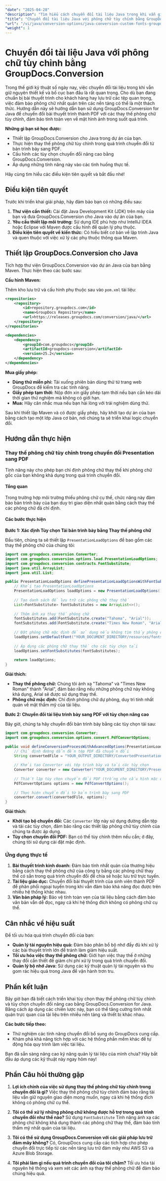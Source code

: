 ```yaml
---
"date": "2025-04-28"
"description": "Tìm hiểu cách chuyển đổi tài liệu Java trong khi vẫn giữ nguyên phông chữ tùy chỉnh bằng GroupDocs.Conversion. Đảm bảo giao diện tài liệu nhất quán trên nhiều nền tảng."
"title": "Chuyển đổi tài liệu Java với phông chữ tùy chỉnh bằng GroupDocs.Conversion"
"url": "/vi/java/conversion-options/java-conversion-custom-fonts-groupdocs/"
"weight": 1
---
```


# Chuyển đổi tài liệu Java với phông chữ tùy chỉnh bằng GroupDocs.Conversion

Trong thế giới kỹ thuật số ngày nay, việc chuyển đổi tài liệu trong khi vẫn giữ nguyên thiết kế và bố cục ban đầu là rất quan trọng. Cho dù bạn đang chuẩn bị bài thuyết trình cho khách hàng hay lưu trữ các tệp quan trọng, việc đảm bảo phông chữ nhất quán trên các nền tảng có thể là một thách thức. Hướng dẫn này sẽ hướng dẫn bạn sử dụng GroupDocs.Conversion for Java để chuyển đổi bài thuyết trình thành PDF với các thay thế phông chữ tùy chỉnh, đảm bảo tính toàn vẹn về mặt hình ảnh trong suốt quá trình.

**Những gì bạn sẽ học được:**
- Thiết lập GroupDocs.Conversion cho Java trong dự án của bạn.
- Thực hiện thay thế phông chữ tùy chỉnh trong quá trình chuyển đổi từ bản trình bày sang PDF.
- Cấu hình các tùy chọn chuyển đổi nâng cao bằng GroupDocs.Conversion.
- Áp dụng những tính năng này vào các tình huống thực tế.

Hãy cùng tìm hiểu các điều kiện tiên quyết và bắt đầu nhé!

## Điều kiện tiên quyết

Trước khi triển khai giải pháp, hãy đảm bảo bạn có những điều sau:

1. **Thư viện cần thiết:** Cài đặt Java Development Kit (JDK) trên máy của bạn và đưa GroupDocs.Conversion cho Java vào dự án của bạn.
2. **Yêu cầu thiết lập môi trường:** Sử dụng IDE phù hợp như IntelliJ IDEA hoặc Eclipse với Maven được cấu hình để quản lý phụ thuộc.
3. **Điều kiện tiên quyết về kiến thức:** Có hiểu biết cơ bản về lập trình Java và quen thuộc với việc xử lý các phụ thuộc thông qua Maven.

## Thiết lập GroupDocs.Conversion cho Java

Tích hợp thư viện GroupDocs.Conversion vào dự án Java của bạn bằng Maven. Thực hiện theo các bước sau:

**Cấu hình Maven:**

Thêm kho lưu trữ và cấu hình phụ thuộc sau vào `pom.xml` tài liệu:

```xml
<repositories>
    <repository>
        <id>repository.groupdocs.com</id>
        <name>GroupDocs Repository</name>
        <url>https://releases.groupdocs.com/conversion/java/</url>
    </repository>
</repositories>

<dependencies>
    <dependency>
        <groupId>com.groupdocs</groupId>
        <artifactId>groupdocs-conversion</artifactId>
        <version>25.2</version>
    </dependency>
</dependencies>
```

**Mua giấy phép:**
- **Dùng thử miễn phí:** Tải xuống phiên bản dùng thử từ trang web GroupDocs để kiểm tra các tính năng.
- **Giấy phép tạm thời:** Nộp đơn xin giấy phép tạm thời nếu bạn cần kéo dài thời gian thử nghiệm mà không có giới hạn.
- **Mua:** Hãy cân nhắc mua nếu bạn hài lòng với trải nghiệm dùng thử.

Sau khi thiết lập Maven và có được giấy phép, hãy khởi tạo dự án của bạn bằng cách tạo một lớp Java cơ bản, nơi chúng ta sẽ triển khai logic chuyển đổi.

## Hướng dẫn thực hiện

### Thay thế phông chữ tùy chỉnh trong chuyển đổi Presentation sang PDF

Tính năng này cho phép bạn chỉ định phông chữ thay thế khi phông chữ gốc của bạn không khả dụng trong quá trình chuyển đổi.

#### Tổng quan

Trong trường hợp môi trường thiếu phông chữ cụ thể, chức năng này đảm bảo bản trình bày của bạn duy trì giao diện nhất quán bằng cách thay thế các phông chữ đã chỉ định.

#### Các bước thực hiện

**Bước 1: Xác định Tùy chọn Tải bản trình bày bằng Thay thế phông chữ**

Đầu tiên, chúng ta sẽ thiết lập `PresentationLoadOptions` để bao gồm các thay thế phông chữ của chúng tôi:

```java
import com.groupdocs.conversion.Converter;
import com.groupdocs.conversion.options.load.PresentationLoadOptions;
import com.groupdocs.conversion.contracts.FontSubstitute;
import java.util.ArrayList;
import java.util.List;

public PresentationLoadOptions definePresentationLoadOptionsWithFontSubstitution() {
    // Khởi tạo PresentationLoadOptions
    PresentationLoadOptions loadOptions = new PresentationLoadOptions();
    
    // Tạo danh sách để lưu trữ các phông chữ thay thế
    List<FontSubstitute> fontSubstitutes = new ArrayList<>();
    
    // Thêm ánh xạ thay thế phông chữ
    fontSubstitutes.add(FontSubstitute.create("Tahoma", "Arial"));
    fontSubstitutes.add(FontSubstitute.create("Times New Roman", "Arial"));
    
    // Đặt phông chữ mặc định để sử dụng nếu không tìm thấy phông chữ cụ thể
    loadOptions.setDefaultFont("YOUR_DOCUMENT_DIRECTORY/resources/fonts/Helvetica.ttf");
    
    // Áp dụng các phông chữ thay thế cho các tùy chọn tải
    loadOptions.setFontSubstitutes(fontSubstitutes);
    
    return loadOptions;
}
```

**Giải thích:**
- **Thay thế phông chữ:** Chúng tôi ánh xạ "Tahoma" và "Times New Roman" thành "Arial", đảm bảo rằng nếu những phông chữ này không khả dụng, Arial sẽ được sử dụng thay thế.
- **Phông chữ mặc định:** Chỉ định phông chữ dự phòng, duy trì tính nhất quán về mặt thẩm mỹ của tài liệu.

**Bước 2: Chuyển đổi tài liệu trình bày sang PDF với tùy chọn nâng cao**

Bây giờ, chúng ta hãy chuyển đổi bản trình bày bằng các tùy chọn tải sau:

```java
import com.groupdocs.conversion.Converter;
import com.groupdocs.conversion.options.convert.PdfConvertOptions;

public void defineConversionProcessWithAdvancedOptions(PresentationLoadOptions loadOptions) {
    // Chỉ định đường dẫn đến tệp PDF đã chuyển đổi
    String convertedFile = "YOUR_OUTPUT_DIRECTORY/ConvertedPresentation.pdf";
    
    // Khởi tạo Converter với tệp trình bày và tải các tùy chọn
    Converter converter = new Converter("YOUR_DOCUMENT_DIRECTORY/Presentation.pptx", () -> loadOptions);
    
    // Thiết lập tùy chọn chuyển đổi PDF (trống cho cấu hình mặc định)
    PdfConvertOptions options = new PdfConvertOptions();
    
    // Thực hiện chuyển đổi từ bản trình bày sang PDF
    converter.convert(convertedFile, options);
}
```

**Giải thích:**
- **Khởi tạo bộ chuyển đổi:** Các `Converter` lớp này sử dụng đường dẫn tệp và tải các tùy chọn, đảm bảo rằng các thiết lập phông chữ tùy chỉnh của chúng ta được áp dụng.
- **Tùy chọn chuyển đổi PDF:** Bạn có thể tùy chỉnh thêm nếu cần; ở đây, chúng tôi sử dụng cài đặt mặc định.

### Ứng dụng thực tế

1. **Bài thuyết trình kinh doanh:** Đảm bảo tính nhất quán của thương hiệu bằng cách thay thế phông chữ của công ty bằng các phông chữ thay thế có sẵn trong quá trình chuyển đổi để chia sẻ hoặc lưu trữ trực tuyến.
2. **Tài liệu giáo dục:** Chuyển đổi bài thuyết trình của sinh viên thành PDF để phân phối ngoại tuyến trong khi vẫn đảm bảo khả năng đọc được trên nhiều hệ thống khác nhau.
3. **Văn bản pháp lý:** Bảo vệ tính toàn vẹn của tài liệu bằng cách đảm bảo văn bản vẫn dễ đọc, ngay cả khi hệ thống đích không có phông chữ cụ thể.

## Cân nhắc về hiệu suất

Để tối ưu hóa quá trình chuyển đổi của bạn:

- **Quản lý tài nguyên hiệu quả:** Đảm bảo phân bổ bộ nhớ đầy đủ khi xử lý các bài thuyết trình lớn để tránh làm giảm hiệu suất.
- **Tối ưu hóa việc thay thế phông chữ:** Giới hạn việc thay thế ở những thay đổi cần thiết để giảm chi phí xử lý trong quá trình chuyển đổi.
- **Quản lý bộ nhớ Java:** Sử dụng các kỹ thuật quản lý tài nguyên và thu gom rác hiệu quả trong Java để vận hành trơn tru.

## Phần kết luận

Bây giờ bạn đã biết cách triển khai tùy chọn thay thế phông chữ tùy chỉnh và tùy chọn chuyển đổi nâng cao bằng GroupDocs.Conversion for Java. Bằng cách áp dụng các chiến lược này, bạn có thể tăng cường tính nhất quán trực quan của tài liệu trên nhiều nền tảng và thiết bị khác nhau.

**Các bước tiếp theo:**
- Thử nghiệm các tính năng chuyển đổi bổ sung do GroupDocs cung cấp.
- Khám phá khả năng tích hợp với các hệ thống phần mềm khác để tự động hóa quy trình làm việc tài liệu.

Bạn đã sẵn sàng nâng cao kỹ năng quản lý tài liệu của mình chưa? Hãy bắt đầu áp dụng các kỹ thuật này ngay hôm nay!

## Phần Câu hỏi thường gặp

1. **Lợi ích chính của việc sử dụng thay thế phông chữ tùy chỉnh trong chuyển đổi là gì?**
   Việc thay thế phông chữ tùy chỉnh đảm bảo rằng tài liệu vẫn giữ nguyên giao diện mong muốn, ngay cả khi hệ thống đích không có phông chữ cụ thể.

2. **Tôi có thể xử lý những phông chữ không được hỗ trợ trong quá trình chuyển đổi như thế nào?**
   Sử dụng `FontSubstitute` Tính năng ánh xạ các phông chữ không khả dụng thành các phông chữ thay thế, đảm bảo tính thẩm mỹ nhất quán của tài liệu.

3. **Tôi có thể sử dụng GroupDocs.Conversion với các giải pháp lưu trữ đám mây không?**
   Có, GroupDocs cung cấp các tích hợp cho phép chuyển đổi trực tiếp từ các nền tảng lưu trữ đám mây như AWS S3 và Azure Blob Storage.

4. **Tôi phải làm gì nếu quá trình chuyển đổi của tôi chậm?**
   Tối ưu hóa tài nguyên hệ thống và xem xét các ánh xạ thay thế phông chữ để đảm bảo chúng hiệu quả.